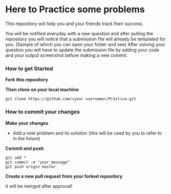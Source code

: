 # Here to Practice some problems

This repository will help you and your friends track their success. 

You will be notified everyday with a new question and after pulling the repository you will notice that a submission file will already be templated for you. (Sample of which you can open your folder and see) After solving your question you will have to update the submission file by adding your code and your output screenshot before making a new commit.

### How to get Started

**Fork this repository**

**Then clone on your local machine**
```
git clone https://github.com/<your username>/Practice.git
```

### How to commit your changes

**Make your changes**

* Add a new problem and its solution (this will be used by you to refer to in the future)

**Commit and push**

```
git add *
git commit -m "your_message"
git push origin master
```

**Create a new pull request from your forked repository**  

It will be merged after approval!
